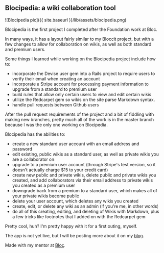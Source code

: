## Blocipedia: a wiki collaboration tool

  ![Blocipedia pic]({{ site.baseurl }}/lib/assets/blocipedia.png)
  
  Blocipedia is the first project I completed after the Foundation work at Bloc.
  
  In many ways, it has a layout fairly similar to my Bloccit project, but with a few changes to allow for collaboration on wikis, as well as both standard and premium users.
  
  Some things I learned while working on the Blocipedia project include how to:
  
  * incorporate the Devise user gem into a Rails project to require users to verify their email when creating an account
  * incorporate a Stripe account for processing payment information to upgrade from a standard to premium user
  * build rules that allow only certain users to view and edit certain wikis
  * utilize the Redcarpet gem so wikis on the site parse Markdown syntax.
  * handle pull requests between Github users
  

  After the pull request requirements of the project and a bit of fiddling with making new branches, pretty much all of the work is in the master branch because I was the only one working on Blocipedia.
  
  Blocipedia has the abilities to:
  
  * create a new standard user account with an email address and password
  * edit existing, public wikis as a standard user, as well as private wikis you are a collaborator on
  * upgrade to a premium user account (through Stripe's test version, so it doesn't actually charge $15 to your credit card)
  * create new public and private wikis, delete public and private wikis you created, and add collaborators via their email address to private wikis you created as a premium user
  * downgrade back from a premium to a standard user, which makes all of your private wikis become public
  * delete your user account, which deletes any wikis you created
  * create, edit, or delete any wiki as an admin (if you're me, in other words)
  * do all of this creating, editing, and deleting of Wikis with Markdown, plus a few tricks like footnotes that I added on with the Redcarpet gem
   

  Pretty cool, huh? I'm pretty happy with it for a first outing, myself.
  
  The app is not yet live, but I will be posting more about it on my [blog](http://danrice.me).
  
  Made with my mentor at [Bloc](http://bloc.io).